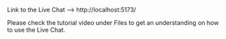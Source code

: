 Link to the Live Chat --> http://localhost:5173/

Please check the tutorial video under Files to get an understanding on how to use the Live Chat.
